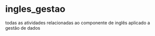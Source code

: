 # ingles_gestao
todas as atividades relacionadas ao componente de inglês aplicado a gestão de dados
